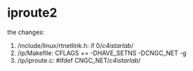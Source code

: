 # iproute2
the changes:
1. /include/linux/rtnetlink.h: if 0/*c4istarlab*/
2. /ip/Makefile: CFLAGS += -DHAVE_SETNS -DCNGC_NET -g
3. /ip/iproute.c: #ifdef CNGC_NET/*c4istarlab*/

